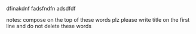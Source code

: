 dfinakdnf
fadsfndfn
adsdfdf















notes:
compose on the top of these words plz
please write title on the first line
and do not delete these words
